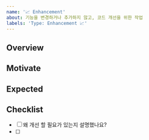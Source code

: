 ```yaml
---
name: '📈 Enhancement'
about: 기능을 변경하거나 추가하지 않고, 코드 개선을 위한 작업
labels: 'Type: Enhancement 📈'
---
```


## Overview

<!-- 개선 할 사항에 대해 간략하게 설명해주세요. -->

## Motivate

<!-- 왜 개선 할 필요가 있다고 생각하는지 설명해주세요. -->

## Expected

<!-- 개선 후 어떤 부분에서 이점이 있을지 설명해주세요. -->

## Checklist

- [ ] 왜 개선 할 필요가 있는지 설명했나요?
- [ ] 
